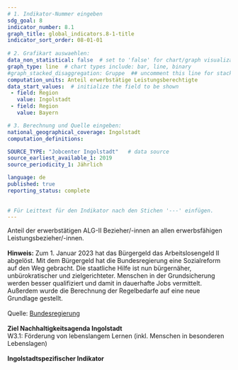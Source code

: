 ```yaml
---
# 1. Indikator-Nummer eingeben 
sdg_goal: 8 
indicator_number: 8.1
graph_title: global_indicators.8-1-title
indicator_sort_order: 08-01-01
 
# 2. Grafikart auswaehlen: 
data_non_statistical: false  # set to 'false' for chart/graph visualization 
graph_type: line  # chart types include: bar, line, binary 
#graph_stacked_disaggregation: Gruppe  ## uncomment this line for stacked bars. eplace 'Geschlecht' with the field of aggregation. 
computation_units: Anteil erwerbstätige Leistungsberechtigte 
data_start_values:  # initialize the field to be shown  
 - field: Region 
   value: Ingolstadt 
 - field: Region 
   value: Bayern 

# 3. Berechnung und Quelle eingeben: 
national_geographical_coverage: Ingolstadt 
computation_definitions: 

SOURCE_TYPE: "Jobcenter Ingolstadt"   # data source  
source_earliest_available_1: 2019 
source_periodicity_1: Jährlich

language: de   
published: true 
reporting_status: complete
 
 
# Für Leittext für den Indikator nach den Stichen '---' einfügen. 
---
```

Anteil der erwerbstätigen ALG-II Bezieher/-innen an allen erwerbsfähigen Leistungsbezieher/-innen. <br>
<br>
<b>Hinweis:</b> Zum 1. Januar 2023 hat das Bürgergeld das Arbeitslosengeld II abgelöst. Mit dem Bürgergeld hat die Bundesregierung eine Sozialreform auf den Weg gebracht. Die staatliche Hilfe ist nun bürgernäher, unbürokratischer und zielgerichteter. Menschen in der Grundsicherung werden besser qualifiziert und damit in dauerhafte Jobs vermittelt. Außerdem wurde die Berechnung der Regelbedarfe auf eine neue Grundlage gestellt.<br>
<br>
Quelle: <a href="https://www.bundesregierung.de/breg-de/schwerpunkte/entlastung-fuer-deutschland/buergergeld-2125010">Bundesregierung</a><br>
<br>
<b>Ziel Nachhaltigkeitsagenda Ingolstadt</b><br>
W3.1: Förderung von lebenslangem Lernen (inkl. Menschen in besonderen Lebenslagen)<br>
<br>
<b>Ingolstadtspezifischer Indikator</b>
